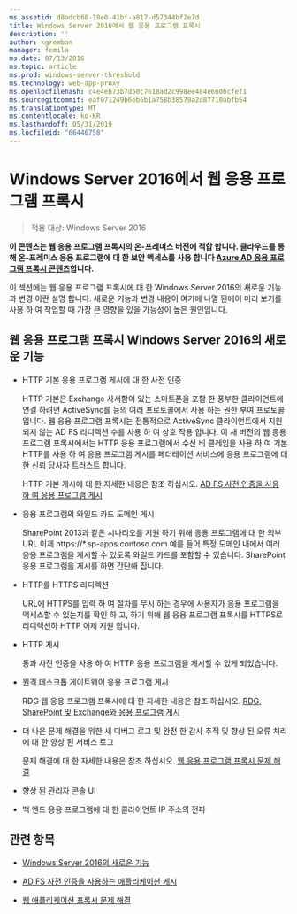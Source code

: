 ```yaml
---
ms.assetid: d8adcb68-18e0-41bf-a817-d57344bf2e7d
title: Windows Server 2016에서 웹 응용 프로그램 프록시
description: ''
author: kgremban
manager: femila
ms.date: 07/13/2016
ms.topic: article
ms.prod: windows-server-threshold
ms.technology: web-app-proxy
ms.openlocfilehash: c4e4eb73b7d50c7618ad2c998ee484e660bcfef1
ms.sourcegitcommit: eaf071249b6eb6b1a758b38579a2d87710abfb54
ms.translationtype: MT
ms.contentlocale: ko-KR
ms.lasthandoff: 05/31/2019
ms.locfileid: "66446758"
---
```

# <a name="web-application-proxy-in-windows-server-2016"></a>Windows Server 2016에서 웹 응용 프로그램 프록시

>적용 대상: Windows Server 2016

**이 콘텐츠는 웹 응용 프로그램 프록시의 온-프레미스 버전에 적합 합니다. 클라우드를 통해 온-프레미스 응용 프로그램에 대 한 보안 액세스를 사용 합니다 [Azure AD 응용 프로그램 프록시 콘텐츠](https://azure.microsoft.com/documentation/articles/active-directory-application-proxy-get-started/)합니다.**  
  
이 섹션에는 웹 응용 프로그램 프록시에 대 한 Windows Server 2016의 새로운 기능과 변경 이란 설명 합니다. 새로운 기능과 변경 내용이 여기에 나열 된에이 미리 보기를 사용 하 여 작업할 때 가장 큰 영향을 있을 가능성이 높은 원인입니다.  
  
## <a name="web-application-proxy-new-features-in-windows-server-2016"></a>웹 응용 프로그램 프록시 Windows Server 2016의 새로운 기능
  
- HTTP 기본 응용 프로그램 게시에 대 한 사전 인증  
  
  HTTP 기본은 Exchange 사서함이 있는 스마트폰을 포함 한 풍부한 클라이언트에 연결 하려면 ActiveSync를 등의 여러 프로토콜에서 사용 하는 권한 부여 프로토콜입니다. 웹 응용 프로그램 프록시는 전통적으로 ActiveSync 클라이언트에서 지원 되지 않는 AD FS 리디렉션 수를 사용 하 여 상호 작용 합니다. 이 새 버전의 웹 응용 프로그램 프록시에서는 HTTP 응용 프로그램에서 수신 비 클레임을 사용 하 여 기본 HTTP를 사용 하 여 응용 프로그램 게시를 페더레이션 서비스에 응용 프로그램에 대 한 신뢰 당사자 트러스트 합니다.  
  
  HTTP 기본 게시에 대 한 자세한 내용은 참조 하십시오. [AD FS 사전 인증을 사용 하 여 응용 프로그램 게시](Publishing-Applications-using-AD-FS-Preauthentication.md#publish-an-application-that-uses-http-basic)  
  
- 응용 프로그램의 와일드 카드 도메인 게시  
  
  SharePoint 2013과 같은 시나리오를 지원 하기 위해 응용 프로그램에 대 한 외부 URL 이제 https://*.sp-apps.contoso.com 예를 들어 특정 도메인 내에서 여러 응용 프로그램을 게시할 수 있도록 와일드 카드를 포함할 수 있습니다. SharePoint 응용 프로그램을 게시를 하면 간단해 집니다.  
  
- HTTP를 HTTPS 리디렉션  
  
  URL에 HTTPS를 입력 하 여 절차를 무시 하는 경우에 사용자가 응용 프로그램을 액세스할 수 있는지를 확인 하 고, 하기 위해 웹 응용 프로그램 프록시를 HTTPS로 리디렉션하 HTTP 이제 지원 합니다.  
  
- HTTP 게시  
  
  통과 사전 인증을 사용 하 여 HTTP 응용 프로그램을 게시할 수 있게 되었습니다.  
  
- 원격 데스크톱 게이트웨이 응용 프로그램 게시  
  
  RDG 웹 응용 프로그램 프록시에 대 한 자세한 내용은 참조 하십시오. [RDG, SharePoint 및 Exchange와 응용 프로그램 게시](../web-application-proxy/Publishing-Applications-with-SharePoint,-Exchange-and-RDG.md)  
  
- 더 나은 문제 해결을 위한 새 디버그 로그 및 완전 한 감사 추적 및 향상 된 오류 처리에 대 한 향상 된 서비스 로그  
  
  문제 해결에 대 한 자세한 내용은 참조 하십시오. [웹 응용 프로그램 프록시 문제 해결](https://technet.microsoft.com/library/dn770156.aspx)  
  
- 향상 된 관리자 콘솔 UI  
  
- 백 엔드 응용 프로그램에 대 한 클라이언트 IP 주소의 전파  
  
## <a name="see-also"></a>관련 항목  
  
-   [Windows Server 2016의 새로운 기능](https://technet.microsoft.com/library/dn765472.aspx)  
  
-   [AD FS 사전 인증을 사용하는 애플리케이션 게시](../web-application-proxy/Publishing-Applications-using-AD-FS-Preauthentication.md)  
  
-   [웹 애플리케이션 프록시 문제 해결](https://technet.microsoft.com/library/dn770156.aspx)  
  


